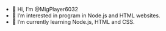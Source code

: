 - 👋 Hi, I’m @MigPlayer6032
- 👀 I’m interested in program in Node.js and HTML websites.
- 🌱 I’m currently learning Node.js, HTML and CSS.
